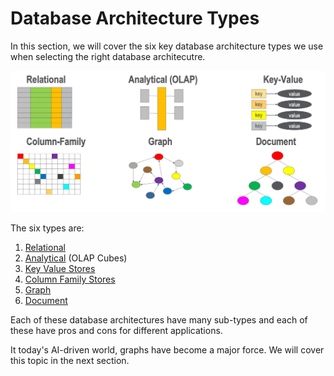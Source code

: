 # Database Architecture Types

In this section, we will cover the six key database architecture
types we use when selecting the right database architecutre.

![](../img/six-db-types.png)

The six types are:

1. [Relational](relational/index.md)
2. [Analytical](analytical/index.md) (OLAP Cubes)
3. [Key Value Stores](key-value.md)
4. [Column Family Stores](column-family/index.md)
5. [Graph](graph/index.md)
6. [Document](document/index.md)

Each of these database architectures have many sub-types
and each of these have pros and cons for different applications.

It today's AI-driven world, graphs have become a major force.
We will cover this topic in the next section.

